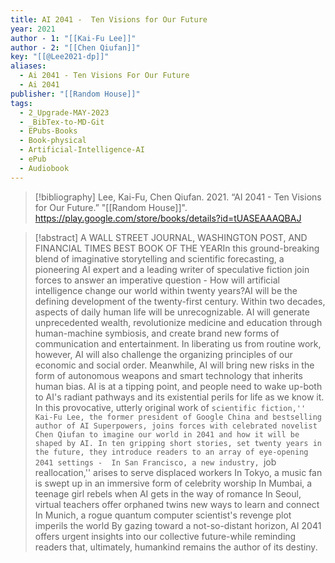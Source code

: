 ```yaml
---
title: AI 2041 -  Ten Visions for Our Future
year: 2021
author - 1: "[[Kai-Fu Lee]]"
author - 2: "[[Chen Qiufan]]"
key: "[[@Lee2021-dp]]"
aliases:
  - Ai 2041 - Ten Visions For Our Future
  - Ai 2041
publisher: "[[Random House]]"
tags:
  - 2_Upgrade-MAY-2023
  - _BibTex-to-MD-Git
  - EPubs-Books
  - Book-physical
  - Artificial-Intelligence-AI
  - ePub
  - Audiobook
---
```


> [!bibliography]
> Lee, Kai-Fu, Chen Qiufan. 2021. “AI 2041 -  Ten Visions for Our Future.” "[[Random House]]". https://play.google.com/store/books/details?id=tUASEAAAQBAJ

> [!abstract]
> A WALL STREET JOURNAL, WASHINGTON POST, AND FINANCIAL TIMES BEST BOOK OF THE YEARIn this ground-breaking blend of imaginative storytelling and scientific forecasting, a pioneering AI expert and a leading writer of speculative fiction join forces to answer an imperative question -  How will artificial intelligence change our world within twenty years?AI will be the defining development of the twenty-first century. Within two decades, aspects of daily human life will be unrecognizable. AI will generate unprecedented wealth, revolutionize medicine and education through human-machine symbiosis, and create brand new forms of communication and entertainment. In liberating us from routine work, however, AI will also challenge the organizing principles of our economic and social order. Meanwhile, AI will bring new risks in the form of autonomous weapons and smart technology that inherits human bias. AI is at a tipping point, and people need to wake up-both to AI's radiant pathways and its existential perils for life as we know it. In this provocative, utterly original work of ``scientific fiction,'' Kai-Fu Lee, the former president of Google China and bestselling author of AI Superpowers, joins forces with celebrated novelist Chen Qiufan to imagine our world in 2041 and how it will be shaped by AI. In ten gripping short stories, set twenty years in the future, they introduce readers to an array of eye-opening 2041 settings -  In San Francisco, a new industry, ``job reallocation,'' arises to serve displaced workers In Tokyo, a music fan is swept up in an immersive form of celebrity worship In Mumbai, a teenage girl rebels when AI gets in the way of romance In Seoul, virtual teachers offer orphaned twins new ways to learn and connect In Munich, a rogue quantum computer scientist's revenge plot imperils the world By gazing toward a not-so-distant horizon, AI 2041 offers urgent insights into our collective future-while reminding readers that, ultimately, humankind remains the author of its destiny.